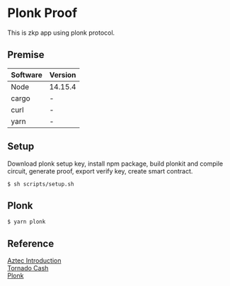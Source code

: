 # Plonk Proof
This is zkp app using plonk protocol.

## Premise

| Software | Version |
| ------------- | ------------- |  
| Node | 14.15.4 |  
| cargo | - |  
| curl | - |  
| yarn | - |

## Setup
Download plonk setup key, install npm package, build plonkit and compile circuit, generate proof, export verify key, create smart contract.

```
$ sh scripts/setup.sh
```

## Plonk
```
$ yarn plonk
```

## Reference
[Aztec Introduction](https://medium.com/aztec-protocol/an-introduction-to-aztec-47c70e875dc7)  
[Tornado Cash](https://tornado-cash.medium.com/introducing-private-transactions-on-ethereum-now-42ee915babe0)  
[Plonk](https://vitalik.ca/general/2019/09/22/plonk.html)
